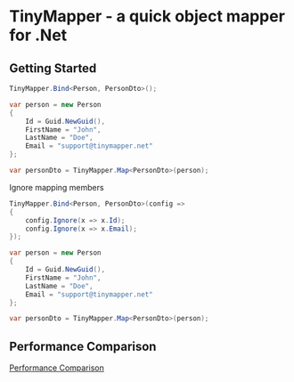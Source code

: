 TinyMapper - a quick object mapper for .Net
======================================================

## Getting Started

```csharp
TinyMapper.Bind<Person, PersonDto>();

var person = new Person
{
	Id = Guid.NewGuid(),
	FirstName = "John",
	LastName = "Doe",
	Email = "support@tinymapper.net"
};

var personDto = TinyMapper.Map<PersonDto>(person);
```

Ignore mapping members

```csharp
TinyMapper.Bind<Person, PersonDto>(config =>
{
	config.Ignore(x => x.Id);
	config.Ignore(x => x.Email);
});

var person = new Person
{
	Id = Guid.NewGuid(),
	FirstName = "John",
	LastName = "Doe",
	Email = "support@tinymapper.net"
};

var personDto = TinyMapper.Map<PersonDto>(person);
```

## Performance Comparison

[Performance Comparison](https://raw.githubusercontent.com/TinyMapper/TinyMapper/master/Source/Benchmark/DataSource/PrimitiveTypeMapping.jpg)